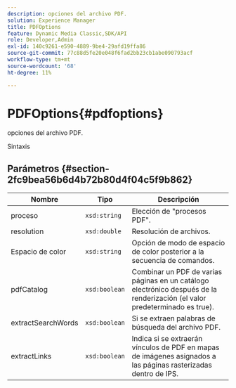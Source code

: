 ```yaml
---
description: opciones del archivo PDF.
solution: Experience Manager
title: PDFOptions
feature: Dynamic Media Classic,SDK/API
role: Developer,Admin
exl-id: 140c9261-e590-4889-9be4-29afd19ffa86
source-git-commit: 77c88d5fe20e048f6fad2bb23cb1abe090793acf
workflow-type: tm+mt
source-wordcount: '68'
ht-degree: 11%

---
```


# PDFOptions{#pdfoptions}

opciones del archivo PDF.

Sintaxis

## Parámetros {#section-2fc9bea56b6d4b72b80d4f04c5f9b862}

| Nombre | Tipo | Descripción |
|---|---|---|
| proceso | `xsd:string` | Elección de &quot;procesos PDF&quot;. |
| resolution | `xsd:double` | Resolución de archivos. |
| Espacio de color | `xsd:string` | Opción de modo de espacio de color posterior a la secuencia de comandos. |
| pdfCatalog | `xsd:boolean` | Combinar un PDF de varias páginas en un catálogo electrónico después de la renderización (el valor predeterminado es true). |
| extractSearchWords | `xsd:boolean` | Si se extraen palabras de búsqueda del archivo PDF. |
| extractLinks | `xsd:boolean` | Indica si se extraerán vínculos de PDF en mapas de imágenes asignados a las páginas rasterizadas dentro de IPS. |
